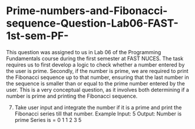 # Prime-numbers-and-Fibonacci-sequence-Question-Lab06-FAST-1st-sem-PF-

This question was assigned to us in Lab 06 of the Programming Fundamentals course during the first semester at FAST NUCES. The task requires us to first develop a logic to check whether a number entered by the user is prime. Secondly, if the number is prime, we are required to print the Fibonacci sequence up to that number, ensuring that the last number in the sequence is smaller than or equal to the prime number entered by the user. This is a very conceptual question, as it involves both determining if a number is prime and printing the Fibonacci sequence.

7. Take user input and integrate the number if it is a prime and print the Fibonacci series till that
number.
Example
Input: 5 Output:
Number is prime
Series is = 0 1 1 2 3 5
